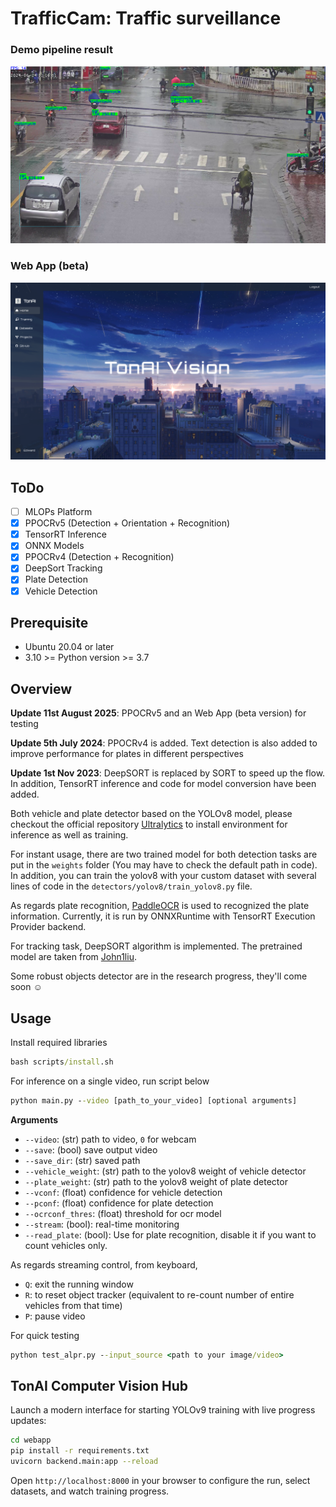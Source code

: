 # TrafficCam: Traffic surveillance
### Demo pipeline result
![Demo](data/demo.jpg)
### Web App (beta)
![Demo](data/demo2.png)

## ToDo
- [ ] MLOPs Platform
- [x] PPOCRv5 (Detection + Orientation + Recognition)
- [x] TensorRT Inference
- [x] ONNX Models
- [x] PPOCRv4 (Detection + Recognition)
- [x] DeepSort Tracking 
- [x] Plate Detection
- [x] Vehicle Detection

## Prerequisite
* Ubuntu 20.04 or later
* 3.10 >= Python version >= 3.7

## Overview
**Update 11st August 2025**: PPOCRv5 and an Web App (beta version) for testing

**Update 5th July 2024**: PPOCRv4 is added. Text detection is also added to improve performance for plates in different perspectives

**Update 1st Nov 2023**: DeepSORT is replaced by SORT to speed up the flow. In addition, TensorRT inference and code for model conversion have been added.

Both vehicle and plate detector based on the YOLOv8 model, please checkout the official repository [Ultralytics](https://github.com/ultralytics/ultralytics) to install environment for inference as well as training.

For instant usage, there are two trained model for both detection tasks are put in the ```weights``` folder (You may have to check the default path in code). In addition, you can train the yolov8 with your custom dataset with several lines of code in the ```detectors/yolov8/train_yolov8.py``` file.

As regards plate recognition, [PaddleOCR](https://github.com/PaddlePaddle/PaddleOCR) is used to recognized the plate information. Currently, it is run by ONNXRuntime with TensorRT Execution Provider backend.

For tracking task, DeepSORT algorithm is implemented. The pretrained model are taken from [John1liu](https://github.com/John1liu/YOLOV5-DeepSORT-Vehicle-Tracking-Master).

Some robust objects detector are in the research progress, they'll come soon :relaxed:

## Usage
<!-- Clone this repository
```bat
git clone https://github.com/tungedng2710/license-plate-recognition.git
cd license-plate-recognition
``` -->
Install required libraries
```bat
bash scripts/install.sh
```

For inference on a single video, run script below
```bat
python main.py --video [path_to_your_video] [optional arguments]
```
**Arguments**
- ```--video```: (str) path to video, ```0``` for webcam
- ```--save```: (bool) save output video
- ```--save_dir```: (str) saved path
- ```--vehicle_weight```: (str) path to the yolov8 weight of vehicle detector
- ```--plate_weight```: (str) path to the yolov8 weight of plate detector
- ```--vconf```: (float) confidence for vehicle detection
- ```--pconf```: (float) confidence for plate detection
- ```--ocrconf_thres```: (float) threshold for ocr model
- ```--stream```: (bool): real-time monitoring
- ```--read_plate```: (bool): Use for plate recognition, disable it if you want to count vehicles only.

As regards streaming control, from keyboard, 
- ```Q```: exit the running window
- ```R```: to reset object tracker (equivalent to re-count number of entire vehicles from that time)
- ```P```: pause video

For quick testing
```bat
python test_alpr.py --input_source <path to your image/video>
```

## TonAI Computer Vision Hub
Launch a modern interface for starting YOLOv9 training with live progress updates:

```bash
cd webapp
pip install -r requirements.txt
uvicorn backend.main:app --reload
```

Open `http://localhost:8000` in your browser to configure the run, select datasets, and watch training progress.
